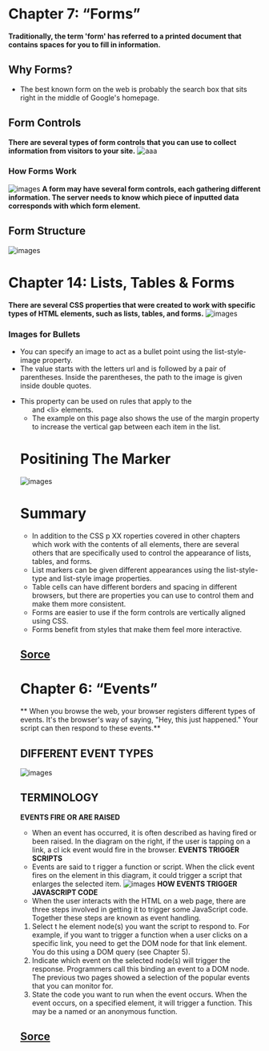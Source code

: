 # Chapter 7: “Forms” 
**Traditionally, the term 'form' has referred to a printed document that contains spaces for you to fill in information.**
## Why Forms? 
+ The best known form on the web is probably the search box that sits right in the middle of Google's homepage.
## Form Controls 
**There are several types of form controls that you can use to collect information from visitors to your site.**
![aaa](Images201/a1.png)
### How Forms Work
![images](/Images201/aq2.png)
**A form may have several form controls, each gathering different information. The server needs to know which piece of inputted data corresponds with which form element.**
## Form Structure 
![images](/Images201/aq3.png)
# Chapter 14: Lists, Tables & Forms
**There are several CSS properties that were created to work with specific types of HTML elements, such as lists, tables, and forms.**
![images](/Images201/aq4.png) 
### Images for Bullets
+ You can specify an image to act as a bullet point using the list-style-image property.
+ The value starts with the letters url and is followed by a pair of parentheses. Inside the parentheses, the path to the image is given inside double quotes.
- This property can be used on rules that apply to the <ul> and \<li> elements.
* The example on this page also shows the use of the margin property to increase the vertical gap between each item in the list.
# Positining The Marker
![images](/Images201/aq5.png) 
# Summary
+ In addition to the CSS p XX roperties covered in other chapters which work with the contents of all elements, there are several others that are specifically used to control the appearance of lists, tables, and forms.
-  List markers can be given different appearances using the list-style-type and list-style image properties.
+  Table cells can have different borders and spacing in different browsers, but there are properties you can use to control them and make them more consistent.
* Forms are easier to use if the form controls are vertically aligned using CSS.
+ Forms benefit from styles that make them feel more
interactive.

## [Sorce](https://drive.google.com/file/d/1OuBQfpRFPnLGq8LmJIgrWFRqQTXUegTr/view?usp=sharing)


# Chapter 6: “Events” 

** When you browse the web, your browser registers different types of events. It's the browser's way of saying, "Hey, this just happened." Your script can then respond to these events.**
## DIFFERENT EVENT TYPES 
![images](/Images201/aq6.png) 
## TERMINOLOGY 
**EVENTS FIRE OR ARE RAISED**
- When an event has occurred, it is often described as having fired or been raised. In the diagram on the right, if the user is tapping on a link, a cl ick event would fire in the browser.
**EVENTS TRIGGER SCRIPTS**
+ Events are said to t rigger a function or script. When the click event fires on the element in this diagram, it could trigger a script that enlarges the selected item.
![images](/Images201/aq7.png)
**HOW EVENTS TRIGGER JAVASCRIPT CODE**
- When the user interacts with the HTML on a web page, there are three steps involved in getting it to trigger some JavaScript code. Together these steps are known as event handling.

1. Select t he element node(s) you want the script to respond to. For example, if you want to trigger a function when a user clicks on a specific link, you need to get the DOM node for that link element. You do this using a DOM query (see Chapter 5).
2. Indicate which event on the selected node(s) will trigger the response. Programmers call this binding an event to a DOM node. The previous two pages showed a selection of the popular events that you can monitor for.
3. State the code you want to run when the event occurs. When the event occurs, on a specified element, it will trigger a function. This may be a named or an anonymous function.

## [Sorce](https://drive.google.com/file/d/1KFKjXZMEVY5OIxIUcUlCzCxCvZvr529K/view?usp=sharing)